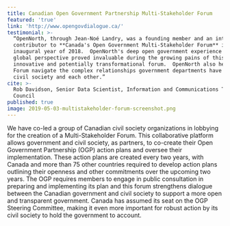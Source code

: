 ```yaml
---
title: Canadian Open Government Partnership Multi-Stakeholder Forum
featured: 'true'
link: 'http://www.opengovdialogue.ca/'
testimonial: >-
  “OpenNorth, through Jean-Noé Landry, was a founding member and an integral
  contributor to **Canada's Open Government Multi-Stakeholder Forum** in its
  inaugural year of 2018.  OpenNorth's deep open government experience and
  global perspective proved invaluable during the growing pains of this
  innovative and potentially transformational forum.  OpenNorth also helped the
  Forum navigate the complex relationships government departments have with
  civil society and each other.”
cite: >-
  Rob Davidson, Senior Data Scientist, Information and Communications Technology
  Council
published: true
image: 2019-05-03-multistakeholder-forum-screenshot.png
---
```

We have co-led a group of Canadian civil society organizations in lobbying for the creation of a Multi-Stakeholder Forum. This collaborative platform allows government and civil society, as partners, to co-create their Open Government Partnership (OGP) action plans and oversee their implementation. These action plans are created every two years, with Canada and more than 75 other countries required to develop action plans outlining their openness and other commitments over the upcoming two years. The OGP requires members to engage in public consultation in preparing and implementing its plan and this forum strengthens dialogue between the Canadian government and civil society to support a more open and transparent government. Canada has assumed its seat on the OGP Steering Committee, making it even more important for robust action by its civil society to hold the government to account.

